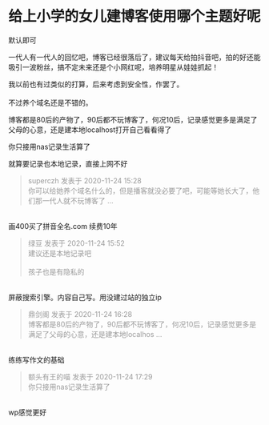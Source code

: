 # 给上小学的女儿建博客使用哪个主题好呢


默认即可

一代人有一代人的回忆吧，博客已经很落后了，建议每天给拍抖音吧，拍的好还能吸引一波粉丝，搞不定未来还是个小网红呢，培养明星从娃娃抓起！<img src="static/image/smiley/default/lol.gif" smilieid="12" border="0" alt="" /><img src="static/image/smiley/default/lol.gif" smilieid="12" border="0" alt="" /><img src="static/image/smiley/default/lol.gif" smilieid="12" border="0" alt="" />

我以前也有过类似的打算，后来考虑到安全性，作罢了。<br />
<br />
不过养个域名还是不错的。

博客都是80后的产物了，90后都不玩博客了，何况10后，记录感觉更多是满足了父母的心意，还是建本地localhost打开自己看看得了<img id="aimg_PsHHv" onclick="zoom(this, this.src, 0, 0, 0)" class="zoom" src="https://cdn.jsdelivr.net/gh/hishis/forum-master/public/images/patch.gif" onmouseover="img_onmouseoverfunc(this)" onload="thumbImg(this)" border="0" alt="" />

你只接用nas记录生活算了

就算要记录也本地记录，直接上网不好

<div class="quote"><blockquote><font color="#999999">superczh 发表于 2020-11-24 15:28</font><br />
<font color="#999999">你可以给她养个域名什么的，但是播客就没必要了吧，可能等她长大了，他们那一代人就不玩博客了 ...</font></blockquote></div><br />
画400买了拼音全名.com 续费10年

<div class="quote"><blockquote><font color="#999999">绿豆 发表于 2020-11-24 15:52</font><br />
<font color="#999999">建议还是本地记录吧<br />
<br />
孩子也是有隐私的<br />
</font></blockquote></div><br />
屏蔽搜索引擎。内容自己写。用没建过站的独立ip

<div class="quote"><blockquote><font color="#999999">鼎剑阁 发表于 2020-11-24 16:28</font><br />
<font color="#999999">博客都是80后的产物了，90后都不玩博客了，何况10后，记录感觉更多是满足了父母的心意，还是建本地localhos ...</font></blockquote></div><br />
练练写作文的基础

<div class="quote"><blockquote><font color="#999999">额头有王的喵 发表于 2020-11-24 17:29</font><br />
<font color="#999999">你只接用nas记录生活算了</font></blockquote></div><br />
wp感觉更好
